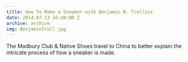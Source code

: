 ```yaml
---
title: How To Make a Sneaker with Benjamin B. Trollins
date: 2014-07-13 16:48:00 Z
archive: archive
img: BenjaminTroll.jpg
---
```


The Madbury Club & Native Shoes travel to China to better explain the intricate process of how a sneaker is made.
